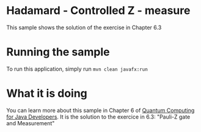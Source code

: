 # Hadamard - Controlled Z - measure

This sample shows the solution of the exercise in Chapter 6.3

# Running the sample

To run this application, simply run
`mvn clean javafx:run`


# What it is doing

You can learn more about this sample in Chapter 6 of [Quantum Computing for Java Developers](https://www.manning.com/books/quantum-computing-for-java-developers?a_aid=quantumjava&a_bid=e5166ab9). It is the solution to the exercice in 6.3: "Pauli-Z gate and Measurement"
